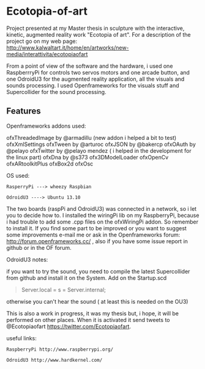 Ecotopia-of-art
===============

Project presented at my Master thesis in sculpture with the interactive, kinetic, augmented reality work "Ecotopia of art".
For a description of the project go on my web page: http://www.kalwaltart.it/home/en/artworks/new-media/interattivita/ecotopiaofart

From a point of view of the software and the hardware, i used one RaspberrryPi for controls two servos motors and one arcade button, and one OdroidU3 for the augmented reality application, all the visuals and sounds processing. I used Openframeworks for the visuals stuff and Supercollider for the sound processing. 

Features
--------

Openframeworks addons used:

ofxThreadedImage by @armadillu (new addon i helped a bit to test)
ofxXmlSettings 
ofxTween by @arturoc
ofxJSON by @bakercp
ofxOAuth by @pelayo
ofxTwitter by @pelayo mendez ( i helped in the development for the linux part)
ofxDna by @s373
ofx3DModelLoader 
ofxOpenCv 
ofxARtoolkitPlus 
ofxBox2d 
ofxOsc

OS used: 

	RasperryPi ---> wheezy Raspbian

	OdroidU3 ----> Ubuntu 13.10

The two boards (raspPi and OdroidU3) was connected in a network, so i let you to decide how to. 
I installed the wiringPi lib on my RaspberryPi, because i had trouble to add some .cpp files on the ofxWiringPi addon. So remember to install it.
If you find some part to be improved or you want to suggest some improvements e-mail me or ask in the Openframeworks forum: http://forum.openframeworks.cc/ , also if you have some issue report in github or in the OF forum.
 
OdroidU3 notes:

if you want to try the sound, you need to compile the latest Supercollider from github and install it on the System. Add on the Startup.scd 

>Server.local = s = Server.internal;

otherwise you can't hear the sound ( at least this is needed on the OU3)

This is also a work in progress, it was my thesis but, i hope, it will be performed on other places. When it is activated it send tweets to @Ecotopiaofart https://twitter.com/Ecotopiaofart.

useful links: 

	RaspberryPi http://www.raspberrypi.org/
	
	OdroidU3 http://www.hardkernel.com/

		




